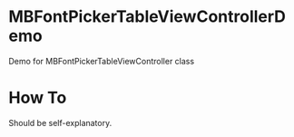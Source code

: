 MBFontPickerTableViewControllerDemo
===================================

Demo for MBFontPickerTableViewController class


How To
======

Should be self-explanatory. 

